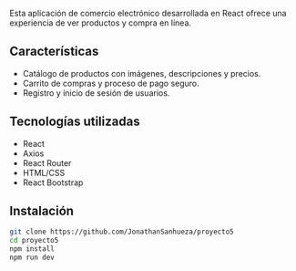
Esta aplicación de comercio electrónico desarrollada en React ofrece una experiencia de ver productos y compra en línea.

## Características

- Catálogo de productos con imágenes, descripciones y precios.
- Carrito de compras y proceso de pago seguro.
- Registro y inicio de sesión de usuarios.

## Tecnologías utilizadas

- React
- Axios
- React Router
- HTML/CSS
- React Bootstrap

## Instalación

```bash
git clone https://github.com/JonathanSanhueza/proyecto5
cd proyecto5
npm install
npm run dev
```